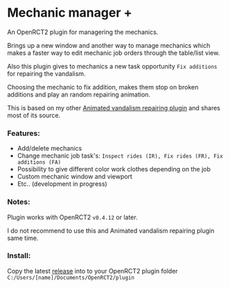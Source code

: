 # Mechanic manager +

An OpenRCT2 plugin for managering the mechanics.

Brings up a new window and another way to manage mechanics which makes a faster way to edit mechanic job orders through the table/list view. 

Also this plugin gives to mechanics a new task opportunity `Fix additions` for repairing the vandalism.

Choosing the mechanic to fix addition, makes them stop on broken additions and play an random repairing animation.

This is based on my other [Animated vandalism repairing plugin](https://github.com/jpknen/openrct2-animated-vandalism-repairing) and shares most of its source.

### Features:
- Add/delete mechanics
- Change mechanic job task's: `Inspect rides (IR), Fix rides (FR), Fix additions (FA)`
- Possibility to give different color work clothes depending on the job 
- Custom mechanic window and viewport
- Etc.. (development in progress)

### Notes:

Plugin works with OpenRCT2 `v0.4.12` or later.

I do not recommend to use this and Animated vandalism repairing plugin same time.

### Install:

Copy the latest [release](https://github.com/jpknen/openrct2-mechanic-manager-plus/releases/) into to your OpenRCT2 plugin folder `C:/Users/[name]/Documents/OpenRCT2/plugin`
